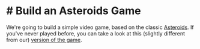 # # Build an Asteroids Game

We're going to build a simple video game, based on the classic [Asteroids](<https://en.wikipedia.org/wiki/Asteroids_(video_game)>). If you've never played before, you can take a look at this (slightly different from our) [version of the game](https://www.echalk.co.uk/amusements/Games/asteroidsClassic/ateroids.html).
